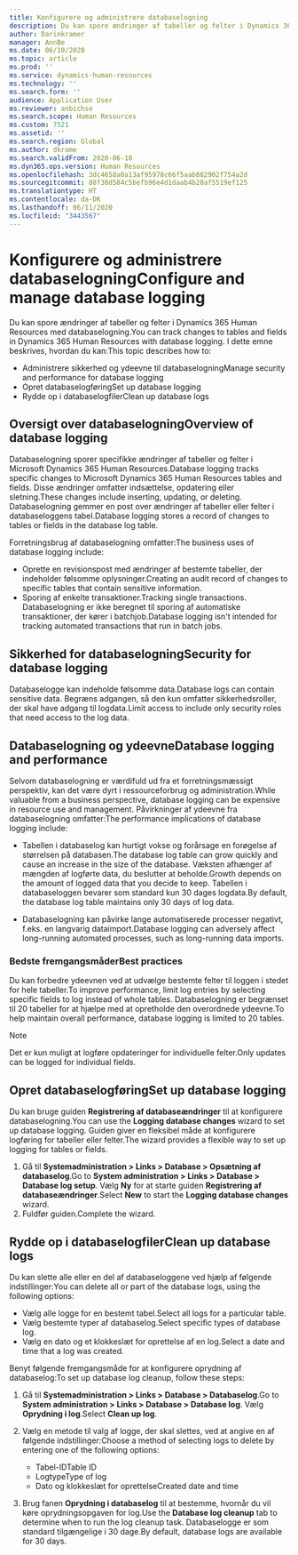 ```yaml
---
title: Konfigurere og administrere databaselogning
description: Du kan spore ændringer af tabeller og felter i Dynamics 365 Human Resources med databaselogning.
author: Darinkramer
manager: AnnBe
ms.date: 06/10/2020
ms.topic: article
ms.prod: ''
ms.service: dynamics-human-resources
ms.technology: ''
ms.search.form: ''
audience: Application User
ms.reviewer: anbichse
ms.search.scope: Human Resources
ms.custom: 7521
ms.assetid: ''
ms.search.region: Global
ms.author: dkrame
ms.search.validFrom: 2020-06-10
ms.dyn365.ops.version: Human Resources
ms.openlocfilehash: 3dc4658a0a13af95978c66f5aab882902f754a2d
ms.sourcegitcommit: 88f38d584c5befb96e4d1daab4b28af5519ef125
ms.translationtype: HT
ms.contentlocale: da-DK
ms.lasthandoff: 06/11/2020
ms.locfileid: "3443567"
---
```

# <a name="configure-and-manage-database-logging"></a><span data-ttu-id="34f5a-103">Konfigurere og administrere databaselogning</span><span class="sxs-lookup"><span data-stu-id="34f5a-103">Configure and manage database logging</span></span>

<span data-ttu-id="34f5a-104">Du kan spore ændringer af tabeller og felter i Dynamics 365 Human Resources med databaselogning.</span><span class="sxs-lookup"><span data-stu-id="34f5a-104">You can track changes to tables and fields in Dynamics 365 Human Resources with database logging.</span></span> <span data-ttu-id="34f5a-105">I dette emne beskrives, hvordan du kan:</span><span class="sxs-lookup"><span data-stu-id="34f5a-105">This topic describes how to:</span></span>

- <span data-ttu-id="34f5a-106">Administrere sikkerhed og ydeevne til databaselogning</span><span class="sxs-lookup"><span data-stu-id="34f5a-106">Manage security and performance for database logging</span></span>
- <span data-ttu-id="34f5a-107">Opret databaselogføring</span><span class="sxs-lookup"><span data-stu-id="34f5a-107">Set up database logging</span></span>
- <span data-ttu-id="34f5a-108">Rydde op i databaselogfiler</span><span class="sxs-lookup"><span data-stu-id="34f5a-108">Clean up database logs</span></span>

## <a name="overview-of-database-logging"></a><span data-ttu-id="34f5a-109">Oversigt over databaselogning</span><span class="sxs-lookup"><span data-stu-id="34f5a-109">Overview of database logging</span></span>

<span data-ttu-id="34f5a-110">Databaselogning sporer specifikke ændringer af tabeller og felter i Microsoft Dynamics 365 Human Resources.</span><span class="sxs-lookup"><span data-stu-id="34f5a-110">Database logging tracks specific changes to Microsoft Dynamics 365 Human Resources tables and fields.</span></span> <span data-ttu-id="34f5a-111">Disse ændringer omfatter indsættelse, opdatering eller sletning.</span><span class="sxs-lookup"><span data-stu-id="34f5a-111">These changes include inserting, updating, or deleting.</span></span> <span data-ttu-id="34f5a-112">Databaselogning gemmer en post over ændringer af tabeller eller felter i databaseloggens tabel.</span><span class="sxs-lookup"><span data-stu-id="34f5a-112">Database logging stores a record of changes to tables or fields in the database log table.</span></span>

<span data-ttu-id="34f5a-113">Forretningsbrug af databaselogning omfatter:</span><span class="sxs-lookup"><span data-stu-id="34f5a-113">The business uses of database logging include:</span></span>

- <span data-ttu-id="34f5a-114">Oprette en revisionspost med ændringer af bestemte tabeller, der indeholder følsomme oplysninger.</span><span class="sxs-lookup"><span data-stu-id="34f5a-114">Creating an audit record of changes to specific tables that contain sensitive information.</span></span>
- <span data-ttu-id="34f5a-115">Sporing af enkelte transaktioner.</span><span class="sxs-lookup"><span data-stu-id="34f5a-115">Tracking single transactions.</span></span> <span data-ttu-id="34f5a-116">Databaselogning er ikke beregnet til sporing af automatiske transaktioner, der kører i batchjob.</span><span class="sxs-lookup"><span data-stu-id="34f5a-116">Database logging isn't intended for tracking automated transactions that run in batch jobs.</span></span>

## <a name="security-for-database-logging"></a><span data-ttu-id="34f5a-117">Sikkerhed for databaselogning</span><span class="sxs-lookup"><span data-stu-id="34f5a-117">Security for database logging</span></span>

<span data-ttu-id="34f5a-118">Databaselogge kan indeholde følsomme data.</span><span class="sxs-lookup"><span data-stu-id="34f5a-118">Database logs can contain sensitive data.</span></span> <span data-ttu-id="34f5a-119">Begræns adgangen, så den kun omfatter sikkerhedsroller, der skal have adgang til logdata.</span><span class="sxs-lookup"><span data-stu-id="34f5a-119">Limit access to include only security roles that need access to the log data.</span></span>

## <a name="database-logging-and-performance"></a><span data-ttu-id="34f5a-120">Databaselogning og ydeevne</span><span class="sxs-lookup"><span data-stu-id="34f5a-120">Database logging and performance</span></span>

<span data-ttu-id="34f5a-121">Selvom databaselogning er værdifuld ud fra et forretningsmæssigt perspektiv, kan det være dyrt i ressourceforbrug og administration.</span><span class="sxs-lookup"><span data-stu-id="34f5a-121">While valuable from a business perspective, database logging can be expensive in resource use and management.</span></span> <span data-ttu-id="34f5a-122">Påvirkninger af ydeevne fra databaselogning omfatter:</span><span class="sxs-lookup"><span data-stu-id="34f5a-122">The performance implications of database logging include:</span></span>

- <span data-ttu-id="34f5a-123">Tabellen i databaselog kan hurtigt vokse og forårsage en forøgelse af størrelsen på databasen.</span><span class="sxs-lookup"><span data-stu-id="34f5a-123">The database log table can grow quickly and cause an increase in the size of the database.</span></span> <span data-ttu-id="34f5a-124">Væksten afhænger af mængden af logførte data, du beslutter at beholde.</span><span class="sxs-lookup"><span data-stu-id="34f5a-124">Growth depends on the amount of logged data that you decide to keep.</span></span> <span data-ttu-id="34f5a-125">Tabellen i databaseloggen bevarer som standard kun 30 dages logdata.</span><span class="sxs-lookup"><span data-stu-id="34f5a-125">By default, the database log table maintains only 30 days of log data.</span></span> 

- <span data-ttu-id="34f5a-126">Databaselogning kan påvirke lange automatiserede processer negativt, f.eks. en langvarig dataimport.</span><span class="sxs-lookup"><span data-stu-id="34f5a-126">Database logging can adversely affect long-running automated processes, such as long-running data imports.</span></span>

### <a name="best-practices"></a><span data-ttu-id="34f5a-127">Bedste fremgangsmåder</span><span class="sxs-lookup"><span data-stu-id="34f5a-127">Best practices</span></span>

<span data-ttu-id="34f5a-128">Du kan forbedre ydeevnen ved at udvælge bestemte felter til loggen i stedet for hele tabeller.</span><span class="sxs-lookup"><span data-stu-id="34f5a-128">To improve performance, limit log entries by selecting specific fields to log instead of whole tables.</span></span> <span data-ttu-id="34f5a-129">Databaselogning er begrænset til 20 tabeller for at hjælpe med at opretholde den overordnede ydeevne.</span><span class="sxs-lookup"><span data-stu-id="34f5a-129">To help maintain overall performance, database logging is limited to 20 tables.</span></span>

> [!NOTE]
> <span data-ttu-id="34f5a-130">Det er kun muligt at logføre opdateringer for individuelle felter.</span><span class="sxs-lookup"><span data-stu-id="34f5a-130">Only updates can be logged for individual fields.</span></span>

## <a name="set-up-database-logging"></a><span data-ttu-id="34f5a-131">Opret databaselogføring</span><span class="sxs-lookup"><span data-stu-id="34f5a-131">Set up database logging</span></span>

<span data-ttu-id="34f5a-132">Du kan bruge guiden **Registrering af databaseændringer** til at konfigurere databaselogning.</span><span class="sxs-lookup"><span data-stu-id="34f5a-132">You can use the **Logging database changes** wizard to set up database logging.</span></span> <span data-ttu-id="34f5a-133">Guiden giver en fleksibel måde at konfigurere logføring for tabeller eller felter.</span><span class="sxs-lookup"><span data-stu-id="34f5a-133">The wizard provides a flexible way to set up logging for tables or fields.</span></span>

1. <span data-ttu-id="34f5a-134">Gå til **Systemadministration > Links > Database > Opsætning af databaselog**.</span><span class="sxs-lookup"><span data-stu-id="34f5a-134">Go to **System administration > Links > Database > Database log setup**.</span></span> <span data-ttu-id="34f5a-135">Vælg **Ny** for at starte guiden **Registrering af databaseændringer**.</span><span class="sxs-lookup"><span data-stu-id="34f5a-135">Select **New** to start the **Logging database changes** wizard.</span></span>
2. <span data-ttu-id="34f5a-136">Fuldfør guiden.</span><span class="sxs-lookup"><span data-stu-id="34f5a-136">Complete the wizard.</span></span>

## <a name="clean-up-database-logs"></a><span data-ttu-id="34f5a-137">Rydde op i databaselogfiler</span><span class="sxs-lookup"><span data-stu-id="34f5a-137">Clean up database logs</span></span>

<span data-ttu-id="34f5a-138">Du kan slette alle eller en del af databaseloggene ved hjælp af følgende indstillinger:</span><span class="sxs-lookup"><span data-stu-id="34f5a-138">You can delete all or part of the database logs, using the following options:</span></span>

- <span data-ttu-id="34f5a-139">Vælg alle logge for en bestemt tabel.</span><span class="sxs-lookup"><span data-stu-id="34f5a-139">Select all logs for a particular table.</span></span>
- <span data-ttu-id="34f5a-140">Vælg bestemte typer af databaselog.</span><span class="sxs-lookup"><span data-stu-id="34f5a-140">Select specific types of database log.</span></span>
- <span data-ttu-id="34f5a-141">Vælg en dato og et klokkeslæt for oprettelse af en log.</span><span class="sxs-lookup"><span data-stu-id="34f5a-141">Select a date and time that a log was created.</span></span>

<span data-ttu-id="34f5a-142">Benyt følgende fremgangsmåde for at konfigurere oprydning af databaselog:</span><span class="sxs-lookup"><span data-stu-id="34f5a-142">To set up database log cleanup, follow these steps:</span></span> 

1. <span data-ttu-id="34f5a-143">Gå til **Systemadministration > Links > Database > Databaselog**.</span><span class="sxs-lookup"><span data-stu-id="34f5a-143">Go to **System administration > Links > Database > Database log**.</span></span> <span data-ttu-id="34f5a-144">Vælg **Oprydning i log**.</span><span class="sxs-lookup"><span data-stu-id="34f5a-144">Select **Clean up log**.</span></span>

2. <span data-ttu-id="34f5a-145">Vælg en metode til valg af logge, der skal slettes, ved at angive en af følgende indstillinger:</span><span class="sxs-lookup"><span data-stu-id="34f5a-145">Choose a method of selecting logs to delete by entering one of the following options:</span></span>

   - <span data-ttu-id="34f5a-146">Tabel-ID</span><span class="sxs-lookup"><span data-stu-id="34f5a-146">Table ID</span></span>
   - <span data-ttu-id="34f5a-147">Logtype</span><span class="sxs-lookup"><span data-stu-id="34f5a-147">Type of log</span></span>
   - <span data-ttu-id="34f5a-148">Dato og klokkeslæt for oprettelse</span><span class="sxs-lookup"><span data-stu-id="34f5a-148">Created date and time</span></span>

3. <span data-ttu-id="34f5a-149">Brug fanen **Oprydning i databaselog** til at bestemme, hvornår du vil køre oprydningsopgaven for log.</span><span class="sxs-lookup"><span data-stu-id="34f5a-149">Use the **Database log cleanup** tab to determine when to run the log cleanup task.</span></span> <span data-ttu-id="34f5a-150">Databaselogge er som standard tilgængelige i 30 dage.</span><span class="sxs-lookup"><span data-stu-id="34f5a-150">By default, database logs are available for 30 days.</span></span>
